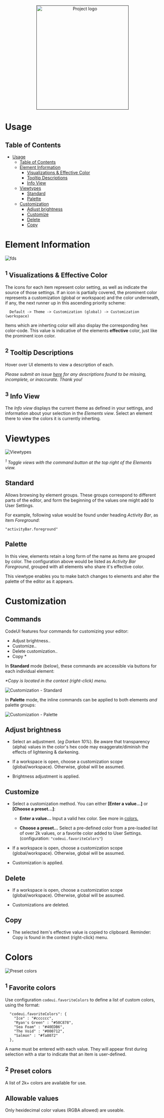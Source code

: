 <p align="center">
  <a href="" rel="noopener">
 <img width=300px height=339px src="../resources/readme/codeui-hover.png" alt="Project logo"></a>
</p>

# Usage

## Table of Contents

- [Usage](#usage)
  - [Table of Contents](#table-of-contents)
  - [Element Information](#element-information)
    - [Visualizations & Effective Color](#sup1sup-visualizations--effective-color)
    - [Tooltip Descriptions](#sup2sup-tooltip-descriptions)
    - [Info View](#sup3sup-info-view)
  - [Viewtypes](#viewtypes)
    - [Standard](#standard)
    - [Palette](#palette)
  - [Customization](#customization)
    - [Adjust brightness](#adjust-brightness)
    - [Customize](#customize)
    - [Delete](#delete)
    - [Copy](#copy)

# Element Information

![fds](/resources/screenshots/info-numbered-v2.png)

## <sup>1</sup> Visualizations & Effective Color

   The icons for each item represent color setting, as well as indicate the source of those settings. If an icon is partially covered, the prominent color represents a customization (global or workspace) and the color underneath, if any, the next runner up in this ascending priority scheme:
  
      Default -> Theme -> Customization (global) -> Customization (workspace)

   Items which are inherting color will also display the corresponding hex color-code. This value is indicative of the elements **effective** color, just like the prominent icon color.  

## <sup>2</sup> Tooltip Descriptions

   Hover over UI elements to view a description of each.

   *Please submit an issue [here](https://github.com/ryanraposo/codeui/issues/new?assignees=&labels=&template=tooltip-description-report.md&title=%5BTOOLTIP+DESCRIPTION%5D) for any descriptions found to be missing, incomplete, or inaccurate. Thank you!*

## <sup>3</sup> Info View

   The *Info view* displays the current theme as defined in your settings, and information about your selection in the *Elements view*. Select an element there to view the colors it is currently inherting.

# Viewtypes

![Viewtypes](../resources/screenshots/viewtypes.png)

*<sup>1</sup> Toggle views with the command button at the top right of the *Elements* view.*

## Standard

Allows browsing by element groups. These groups correspond to different parts of the editor, and form the beginning of the values one might add to User Settings.

For example, following value would be found under heading *Activity Bar*, as item *Foreground*:

```"activityBar.foreground"```

## Palette

 In this view, elements retain a long form of the name as items are grouped by color. The configuration above would be listed as *Activity Bar Foreground*, grouped with all elements who share it's effective color.

 This viewtype enables you to make batch changes to elements and alter the palette of the editor as it appears.

# Customization

## Commands

CodeUI features four commands for customizing your editor:

- Adjust brightness..
- Customize..
- Delete customization..
- Copy *

In **Standard** mode (below), these commands are accessible via buttons for each individual element:

*\*Copy is located in the context (right-click) menu.*

![Customization - Standard](../resources/screenshots/customization-standard.png)

In **Palette** mode, the inline commands can be applied to both elements *and* palette groups:

![Customization - Palette](../resources/screenshots/customization-palette.png)

## Adjust brightness

- Select an adjustment. (*eg Darken 10%*). Be aware that transparency (alpha) values in the color's hex code may exaggerate/diminish the effects of lightening & darkening.

- If a workspace is open, choose a customization scope (global/workspace). Otherwise, global will be assumed.

- Brightness adjustment is applied.

## Customize

- Select a customization method. You can either **[Enter a value...]** or **[Choose a preset...]**:
  - **Enter a value...** Input a valid hex color. See more in [colors.]()

  - **Choose a preset...** Select a pre-defined color from a pre-loaded list of over 2k values, or a favorite color added to User Settings. (configuration: ```"codeui.favoriteColors"```)

- If a workspace is open, choose a customization scope (global/workspace). Otherwise, global will be assumed.

- Customization is applied.

## Delete

- If a workspace is open, choose a customization scope (global/workspace). Otherwise, global will be assumed.

- Customizations are deleted.

## Copy

- The selected item's effective value is copied to clipboard. Reminder: Copy is found in the context (right-click) menu.

# Colors

![Preset colors](../resources/screenshots/preset-colors.png)

## <sup>1</sup> Favorite colors

Use configuration ``codeui.favoriteColors`` to define a list of custom colors, using the format: 

      "codeui.favoriteColors": {
        "Ice" : "#cccccc",
        "Ryan's Green" : "#50C878",
        "Sea Foam" : "#40EDB6",
        "The Void" : "#000712",
        "Salmon" : "#fa8072"
      },

A name must be entered with each value. They will appear first during selection with a star to indicate that an item is user-defined.

## <sup>2</sup> Preset colors

A list of 2k+ colors are available for use.

## Allowable values

Only hexidecimal color values (RGBA allowed) are useable.
